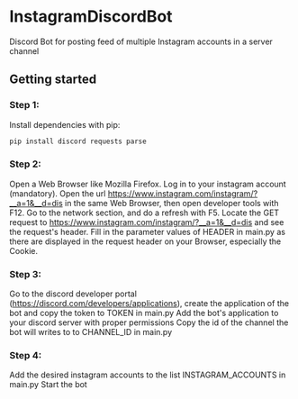# InstagramDiscordBot
  Discord Bot for posting feed of multiple Instagram accounts in a server channel
  
## Getting started

### Step 1:
Install dependencies with pip:
```sh
pip install discord requests parse
```

### Step 2:
Open a Web Browser like Mozilla Firefox. Log in to your instagram account (mandatory).
Open the url https://www.instagram.com/instagram/?__a=1&__d=dis in the same Web Browser, then open developer tools with F12.
Go to the network section, and do a refresh with F5. Locate the GET request to https://www.instagram.com/instagram/?__a=1&__d=dis 
and see the request's header. Fill in the parameter values of HEADER in main.py as there are displayed in the request header on your Browser, especially the Cookie.

### Step 3:
Go to the discord developer portal (https://discord.com/developers/applications),
create the application of the bot and copy the token to TOKEN in main.py
Add the bot's application to your discord server with proper permissions
Copy the id of the channel the bot will writes to to CHANNEL_ID in main.py

### Step 4:
Add the desired instagram accounts to the list INSTAGRAM_ACCOUNTS in main.py
Start the bot